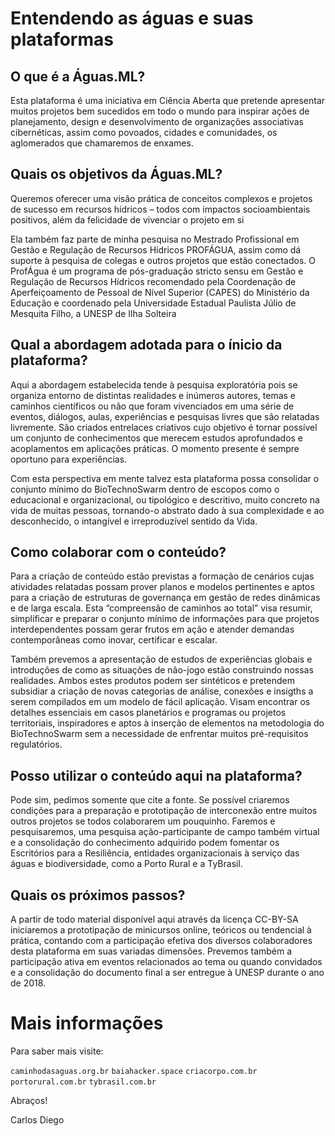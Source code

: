 <!-- TITLE: Wiki das Águas -->
<!-- SUBTITLE: Cocriar faz parte da cultura das águas -->

# Entendendo as águas e suas plataformas
## O que é a Águas.ML?

Esta plataforma é uma iniciativa em Ciência Aberta que pretende apresentar muitos projetos bem sucedidos em todo o mundo para inspirar ações de planejamento, design e desenvolvimento de organizações associativas cibernéticas, assim como povoados, cidades e comunidades, os aglomerados que chamaremos de enxames. 


## Quais os objetivos da Águas.ML?

Queremos oferecer uma visão prática de conceitos complexos e projetos de sucesso em recursos hídricos – todos com impactos socioambientais positivos, além da felicidade de vivenciar o projeto em si

Ela também faz parte de minha pesquisa no Mestrado Profissional em Gestão e Regulação de Recursos Hídricos  PROFÁGUA, assim como dá suporte à pesquisa de colegas e outros projetos que estão conectados. O ProfÁgua é um programa de pós-graduação stricto sensu em Gestão e Regulação de Recursos Hídricos recomendado pela Coordenação de Aperfeiçoamento de Pessoal de Nível Superior (CAPES) do Ministério da Educação e coordenado pela Universidade Estadual Paulista Júlio de Mesquita Filho, a UNESP de Ilha Solteira



## Qual a abordagem adotada para o ínicio da plataforma?

Aqui a abordagem estabelecida tende à pesquisa exploratória pois se organiza entorno de distintas realidades e inúmeros autores, temas e caminhos científicos ou não que foram vivenciados em uma série de eventos, diálogos, aulas, experiências e pesquisas livres que são relatadas livremente. São criados entrelaces criativos cujo objetivo é tornar possível um conjunto de conhecimentos que merecem estudos aprofundados e acoplamentos em aplicações práticas. O momento presente é sempre oportuno para experiências.

Com esta perspectiva em mente talvez esta plataforma possa consolidar o conjunto mínimo do BioTechnoSwarm dentro de escopos como o educacional e organizacional, ou tipológico e descritivo, muito concreto na vida de muitas pessoas, tornando-o abstrato dado à sua complexidade e ao desconhecido, o intangível e irreproduzível sentido da Vida.


## Como colaborar com o conteúdo?

Para a criação de conteúdo estão previstas a formação de cenários cujas atividades relatadas possam prover planos e modelos pertinentes e aptos para a criação de estruturas de governança em gestão de redes dinâmicas e de larga escala. Esta “compreensão de caminhos ao total” visa resumir, simplificar e preparar o conjunto mínimo de informações para que projetos interdependentes possam gerar frutos em ação e atender demandas contemporâneas como inovar, certificar e escalar.

Também prevemos a apresentação de estudos de experiências globais e introduções de como as situações de não-jogo estão construindo nossas realidades. Ambos estes produtos podem ser sintéticos e pretendem subsidiar a criação de novas categorias de análise, conexões e insigths a serem compilados em um modelo de fácil aplicação. Visam encontrar os detalhes essenciais em casos planetários e programas ou projetos territoriais, inspiradores e aptos à inserção de elementos na metodologia do BioTechnoSwarm sem a necessidade de enfrentar muitos pré-requisitos regulatórios.


## Posso utilizar o conteúdo aqui na plataforma?

Pode sim, pedimos somente que cite a fonte. Se possível criaremos condições para a preparação e prototipação de interconexão entre muitos outros projetos se todos colaborarem um pouquinho. Faremos e pesquisaremos, uma pesquisa ação-participante de campo também virtual e a consolidação do conhecimento adquirido podem fomentar os Escritórios para a Resiliência, entidades organizacionais à serviço das águas e biodiversidade, como a Porto Rural e a TyBrasil.


## Quais os próximos passos?

A partir de todo material disponível aqui através da licença CC-BY-SA iniciaremos a prototipação de minicursos online, teóricos ou tendencial à prática, contando com a participação efetiva dos diversos colaboradores desta plataforma em suas variadas dimensões. Prevemos também a participação ativa em eventos relacionados ao tema ou quando convidados e a consolidação do documento final a ser entregue à UNESP durante o ano de 2018.


# Mais informações

Para saber mais visite:

`caminhodasaguas.org.br`
`baiahacker.space`
`criacorpo.com.br`
`portorural.com.br`
`tybrasil.com.br`

Abraços!

Carlos Diego